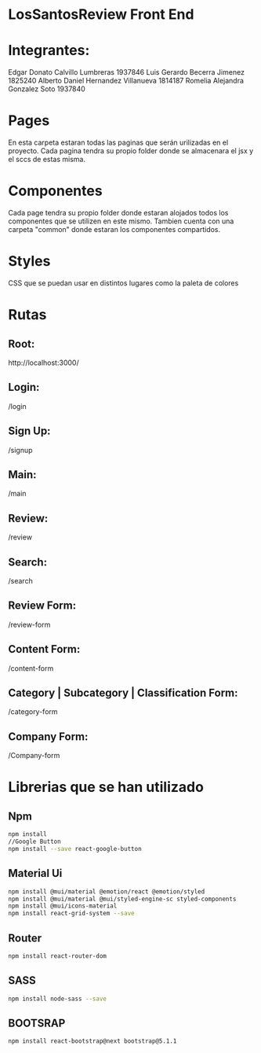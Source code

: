 # LosSantosReview Front End

# Integrantes:
Edgar Donato Calvillo Lumbreras 1937846
Luis Gerardo Becerra Jimenez 1825240
Alberto Daniel Hernandez Villanueva 1814187
Romelia Alejandra Gonzalez Soto 1937840

# Pages
En esta carpeta estaran todas las paginas que serán urilizadas en el proyecto. Cada pagina tendra su propio folder donde se almacenara el jsx y el sccs de estas misma.

# Componentes
Cada page tendra su propio folder donde estaran alojados todos los componentes que se utilizen en este mismo.
Tambien cuenta con una carpeta "common" donde estaran los componentes compartidos.

# Styles
CSS que se puedan usar en distintos lugares como la paleta de colores

# Rutas
## Root:
http://localhost:3000/
## Login:
/login
## Sign Up:
/signup
## Main:
/main
## Review:
/review
## Search:
/search
## Review Form:
/review-form
## Content Form:
/content-form
## Category | Subcategory | Classification Form:
/category-form
## Company Form:
/Company-form

# Librerias que se han utilizado
## Npm
```bash
npm install
//Google Button
npm install --save react-google-button
```

## Material Ui
```bash
npm install @mui/material @emotion/react @emotion/styled
npm install @mui/material @mui/styled-engine-sc styled-components
npm install @mui/icons-material
npm install react-grid-system --save
```

## Router
```bash
npm install react-router-dom
```

## SASS
```bash
npm install node-sass --save
```

## BOOTSRAP
```bash
npm install react-bootstrap@next bootstrap@5.1.1
```


